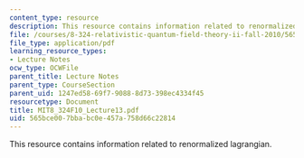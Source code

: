 ```yaml
---
content_type: resource
description: This resource contains information related to renormalized lagrangian.
file: /courses/8-324-relativistic-quantum-field-theory-ii-fall-2010/565bce007bbabc0e457a758d66c22814_MIT8_324F10_Lecture13.pdf
file_type: application/pdf
learning_resource_types:
- Lecture Notes
ocw_type: OCWFile
parent_title: Lecture Notes
parent_type: CourseSection
parent_uid: 1247ed58-69f7-9088-8d73-398ec4334f45
resourcetype: Document
title: MIT8_324F10_Lecture13.pdf
uid: 565bce00-7bba-bc0e-457a-758d66c22814
---
```

This resource contains information related to renormalized lagrangian.


